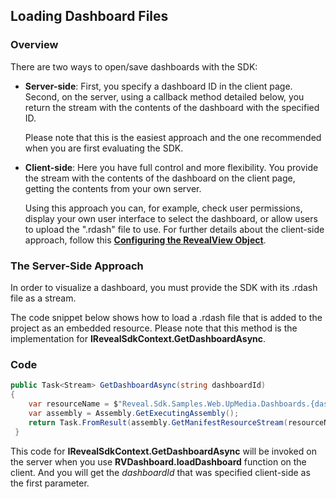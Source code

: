 ## Loading Dashboard Files

### Overview

There are two ways to open/save dashboards with the SDK:

  - **Server-side**: First, you specify a dashboard ID in the client page. Second, on the server, using a callback method detailed below, you return the stream with the contents of the dashboard with the specified ID.

    Please note that this is the easiest approach and the one
    recommended when you are first evaluating the SDK.

  - **Client-side**: Here you have full control and more flexibility. You provide the stream with the contents of the dashboard on the client page, getting the contents from your own server.

    Using this approach you can, for example, check user permissions, display your own user interface to select the dashboard, or allow users to upload the ".rdash" file to use. For further details about the client-side approach, follow this [**Configuring the RevealView Object**](~/en/developer/web-sdk/using-the-client-sdk/configuring-revealview.md).

### The Server-Side Approach

In order to visualize a dashboard, you must provide the SDK with its .rdash file as a stream.

The code snippet below shows how to load a .rdash file that is added to the project as an embedded resource. Please note that this method is the implementation for __IRevealSdkContext.GetDashboardAsync__.

### Code

``` csharp
public Task<Stream> GetDashboardAsync(string dashboardId)
{
    var resourceName = $"Reveal.Sdk.Samples.Web.UpMedia.Dashboards.{dashboardId}";
    var assembly = Assembly.GetExecutingAssembly();
    return Task.FromResult(assembly.GetManifestResourceStream(resourceName));
 }
```

This code for
__IRevealSdkContext.GetDashboardAsync__
will be invoked on the server when you use **RVDashboard.loadDashboard** function on the client. And you will get the *dashboardId* that was specified client-side as the first parameter.
